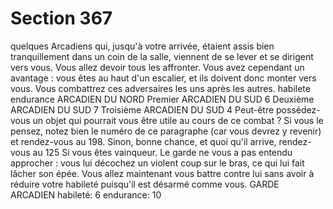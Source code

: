 # Section 367

quelques Arcadiens qui, jusqu'à votre arrivée, étaient assis bien
tranquillement dans un coin de la salle, viennent de se lever et se
dirigent vers vous. Vous allez devoir tous les affronter. Vous avez
cependant un avantage : vous êtes au
haut d'un escalier, et ils doivent donc monter vers vous. Vous
combattrez ces adversaires les uns après les autres.
habilete endurance
ARCADIEN DU NORD
Premier ARCADIEN DU SUD  6
Deuxième ARCADIEN DU SUD 7
Troisième ARCADIEN DU SUD 4
Peut-être possédez-vous un objet qui pourrait vous être utile au
cours de ce combat ? Si vous le pensez, notez bien le numéro de
ce paragraphe (car vous devrez y revenir) et rendez-vous au 198.
Sinon, bonne chance, et quoi qu'il arrive, rendez-vous au 125 Si
vous êtes vainqueur.
Le garde ne vous a pas entendu approcher : vous lui décochez un
violent coup sur le bras, ce qui lui fait lâcher son épée. Vous allez
maintenant vous battre contre lui sans avoir à réduire votre
habileté puisqu'il est désarmé comme vous.
GARDE ARCADIEN habileté: 6 endurance: 10